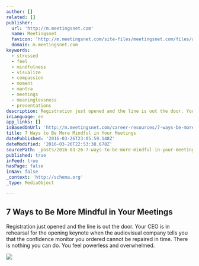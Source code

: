 ```yaml
---
author: []
related: []
publisher:
  url: 'http://m.meetingsnet.com'
  name: Meetingsnet
  favicon: 'http://m.meetingsnet.com/site-files/meetingsnet.com/files/adaptive_subtheme_favicon.ico'
  domain: m.meetingsnet.com
keywords:
  - stressed
  - feel
  - mindfulness
  - visualize
  - compassion
  - moment
  - mantra
  - meetings
  - meaninglessness
  - presentations
description: Registration just opened and the line is out the door. Your CEO is in rehearsal for the opening keynote when the audiovisual company tells you that the confidence monitor you ordered cannot be repaired in time. There is nothing you can do. You feel powerless and overwhelmed.
inLanguage: en
app_links: []
isBasedOnUrl: 'http://m.meetingsnet.com/career-resources/7-ways-be-more-mindful-your-meetings'
title: 7 Ways to Be More Mindful in Your Meetings
datePublished: '2016-03-26T23:05:59.148Z'
dateModified: '2016-03-26T22:53:38.678Z'
sourcePath: _posts/2016-03-26-7-ways-to-be-more-mindful-in-your-meetings.md
published: true
inFeed: true
hasPage: false
inNav: false
_context: 'http://schema.org'
_type: MediaObject

---
```

<article style=""><h1>7 Ways to Be More Mindful in Your Meetings</h1><p>Registration just opened and the line is out the door. Your CEO is in rehearsal for the opening keynote when the audiovisual company tells you that the confidence monitor you ordered cannot be repaired in time. There is nothing you can do. You feel powerless and overwhelmed.</p><img src="http://m.meetingsnet.com/site-files/meetingsnet.com/files/uploads/2016/03/mindfulness.jpeg" /></article>